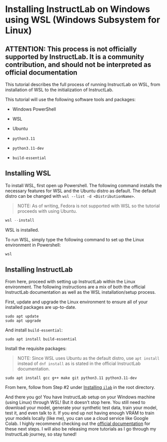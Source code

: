 # Installing InstructLab on Windows using WSL (Windows Subsystem for Linux)

## ATTENTION: This process is not officially supported by InstructLab. It is a community contribution, and should not be interpreted as official documentation

This tutorial describes the full process of running InstructLab on WSL, from installation of WSL to the initialization of InstructLab.

This tutorial will use the following software tools and packages:

- Windows PowerShell

- WSL

- Ubuntu

- `python3.11`

- `python3.11-dev`

- `build-essential`

## Installing WSL

To install WSL, first open up Powershell. The following command installs the necessary features for WSL and the Ubuntu distro as default. The default distro can be changed with `wsl --list -d <DistributionName>`.
>NOTE: As of writing, Fedora is not supported with WSL so the tutorial proceeds with using Ubuntu.

```PowerShell
wsl --install
```

WSL is installed.

To run WSL, simply type the following command to set up the Linux environment in Powershell:

```PowerShell
wsl
```

## Installing InstructLab

From here, proceed with setting up InstructLab within the Linux environment. The following instructions are a mix of both the official InstructLab documentation as well as the WSL installation/setup process.

First, update and upgrade the Linux environment to ensure all of your installed packages are up-to-date.

```WSL
sudo apt update
sudo apt upgrade
```

And install `build-essential`:

```WSL
sudo apt install build-essential
```

Install the requisite packages:
>NOTE: Since WSL uses Ubuntu as the default distro, use `apt install` instead of `dnf install` as is stated in the official InstructLab documentation.

```WSL
sudo apt install gcc g++ make git python3.11 python3.11-dev
```

From here, follow from Step #2 under [Installing `ilab`](https://github.com/instructlab/instructlab?tab=readme-ov-file#-getting-started) in the root directory.

And there you go! You have InstructLab setup on your Windows machine (using Linux) through WSL! But it doesn’t stop here. You still need to download your model, generate your synthetic test data, train your model, test it, and even talk to it. If you end up not having enough VRAM to train your models locally (like me), you can use a cloud service like Google Colab. I highly recommend checking out the [official documentation](https://github.com/instructlab/instructlab) for these next steps. I will also be releasing more tutorials as I go through my InstructLab journey, so stay tuned!